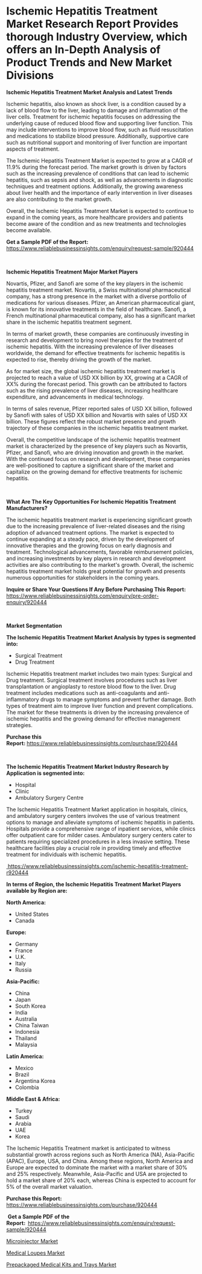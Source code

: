 <p><h1>Ischemic Hepatitis Treatment Market Research Report Provides thorough Industry Overview, which offers an In-Depth Analysis of Product Trends and New Market Divisions</h1></p><p><strong>Ischemic Hepatitis Treatment Market Analysis and Latest Trends</strong></p>
<p><p>Ischemic hepatitis, also known as shock liver, is a condition caused by a lack of blood flow to the liver, leading to damage and inflammation of the liver cells. Treatment for ischemic hepatitis focuses on addressing the underlying cause of reduced blood flow and supporting liver function. This may include interventions to improve blood flow, such as fluid resuscitation and medications to stabilize blood pressure. Additionally, supportive care such as nutritional support and monitoring of liver function are important aspects of treatment.</p><p>The Ischemic Hepatitis Treatment Market is expected to grow at a CAGR of 11.9% during the forecast period. The market growth is driven by factors such as the increasing prevalence of conditions that can lead to ischemic hepatitis, such as sepsis and shock, as well as advancements in diagnostic techniques and treatment options. Additionally, the growing awareness about liver health and the importance of early intervention in liver diseases are also contributing to the market growth.</p><p>Overall, the Ischemic Hepatitis Treatment Market is expected to continue to expand in the coming years, as more healthcare providers and patients become aware of the condition and as new treatments and technologies become available.</p></p>
<p><strong>Get a Sample PDF of the Report:&nbsp;</strong> <a href="https://www.reliablebusinessinsights.com/enquiry/request-sample/920444">https://www.reliablebusinessinsights.com/enquiry/request-sample/920444</a></p>
<p>&nbsp;</p>
<p><strong>Ischemic Hepatitis Treatment Major Market Players</strong></p>
<p><p>Novartis, Pfizer, and Sanofi are some of the key players in the ischemic hepatitis treatment market. Novartis, a Swiss multinational pharmaceutical company, has a strong presence in the market with a diverse portfolio of medications for various diseases. Pfizer, an American pharmaceutical giant, is known for its innovative treatments in the field of healthcare. Sanofi, a French multinational pharmaceutical company, also has a significant market share in the ischemic hepatitis treatment segment.</p><p>In terms of market growth, these companies are continuously investing in research and development to bring novel therapies for the treatment of ischemic hepatitis. With the increasing prevalence of liver diseases worldwide, the demand for effective treatments for ischemic hepatitis is expected to rise, thereby driving the growth of the market.</p><p>As for market size, the global ischemic hepatitis treatment market is projected to reach a value of USD XX billion by XX, growing at a CAGR of XX% during the forecast period. This growth can be attributed to factors such as the rising prevalence of liver diseases, increasing healthcare expenditure, and advancements in medical technology.</p><p>In terms of sales revenue, Pfizer reported sales of USD XX billion, followed by Sanofi with sales of USD XX billion and Novartis with sales of USD XX billion. These figures reflect the robust market presence and growth trajectory of these companies in the ischemic hepatitis treatment market.</p><p>Overall, the competitive landscape of the ischemic hepatitis treatment market is characterized by the presence of key players such as Novartis, Pfizer, and Sanofi, who are driving innovation and growth in the market. With the continued focus on research and development, these companies are well-positioned to capture a significant share of the market and capitalize on the growing demand for effective treatments for ischemic hepatitis.</p></p>
<p>&nbsp;</p>
<p><strong>What Are The Key Opportunities For Ischemic Hepatitis Treatment Manufacturers?</strong></p>
<p><p>The ischemic hepatitis treatment market is experiencing significant growth due to the increasing prevalence of liver-related diseases and the rising adoption of advanced treatment options. The market is expected to continue expanding at a steady pace, driven by the development of innovative therapies and the growing focus on early diagnosis and treatment. Technological advancements, favorable reimbursement policies, and increasing investments by key players in research and development activities are also contributing to the market's growth. Overall, the ischemic hepatitis treatment market holds great potential for growth and presents numerous opportunities for stakeholders in the coming years.</p></p>
<p><strong>Inquire or Share Your Questions If Any Before Purchasing This Report:</strong> <a href="https://www.reliablebusinessinsights.com/enquiry/pre-order-enquiry/920444">https://www.reliablebusinessinsights.com/enquiry/pre-order-enquiry/920444</a></p>
<p>&nbsp;</p>
<p><strong>Market Segmentation</strong></p>
<p><strong>The Ischemic Hepatitis Treatment Market Analysis by types is segmented into:</strong></p>
<p><ul><li>Surgical Treatment</li><li>Drug Treatment</li></ul></p>
<p><p>Ischemic Hepatitis treatment market includes two main types: Surgical and Drug treatment. Surgical treatment involves procedures such as liver transplantation or angioplasty to restore blood flow to the liver. Drug treatment includes medications such as anti-coagulants and anti-inflammatory drugs to manage symptoms and prevent further damage. Both types of treatment aim to improve liver function and prevent complications. The market for these treatments is driven by the increasing prevalence of ischemic hepatitis and the growing demand for effective management strategies.</p></p>
<p><strong>Purchase this Report:&nbsp;</strong><a href="https://www.reliablebusinessinsights.com/purchase/920444">https://www.reliablebusinessinsights.com/purchase/920444</a></p>
<p>&nbsp;</p>
<p><strong>The Ischemic Hepatitis Treatment Market Industry Research by Application is segmented into:</strong></p>
<p><ul><li>Hospital</li><li>Clinic</li><li>Ambulatory Surgery Centre</li></ul></p>
<p><p>The Ischemic Hepatitis Treatment Market application in hospitals, clinics, and ambulatory surgery centers involves the use of various treatment options to manage and alleviate symptoms of ischemic hepatitis in patients. Hospitals provide a comprehensive range of inpatient services, while clinics offer outpatient care for milder cases. Ambulatory surgery centers cater to patients requiring specialized procedures in a less invasive setting. These healthcare facilities play a crucial role in providing timely and effective treatment for individuals with ischemic hepatitis.</p></p>
<p><a href="https://www.reliablebusinessinsights.com/ischemic-hepatitis-treatment-r920444">&nbsp;https://www.reliablebusinessinsights.com/ischemic-hepatitis-treatment-r920444</a></p>
<p><strong>In terms of Region, the Ischemic Hepatitis Treatment Market Players available by Region are:</strong></p>
<p>
    <p> <strong> North America: </strong>
        <ul>
            <li>United States</li>
            <li>Canada</li>
        </ul>
        </p> 
    <p> <strong> Europe: </strong>
        <ul>
            <li>Germany</li>
            <li>France</li>
            <li>U.K.</li>
            <li>Italy</li>
            <li>Russia</li>
        </ul>
        </p> 
    <p> <strong> Asia-Pacific: </strong>
        <ul>
            <li>China</li>
            <li>Japan</li>
            <li>South Korea</li>
            <li>India</li>
            <li>Australia</li>
            <li>China Taiwan</li>
            <li>Indonesia</li>
            <li>Thailand</li>
            <li>Malaysia</li>
        </ul>
        </p> 
    <p> <strong> Latin America: </strong>
        <ul>
            <li>Mexico</li>
            <li>Brazil</li>
            <li>Argentina Korea</li>
            <li>Colombia</li>
        </ul>
        </p> 
    <p> <strong> Middle East & Africa: </strong>
        <ul>
            <li>Turkey</li>
            <li>Saudi</li>
            <li>Arabia</li>
            <li>UAE</li>
            <li>Korea</li>
        </ul>
    </p>
    </p>
<p><p>The Ischemic Hepatitis Treatment market is anticipated to witness substantial growth across regions such as North America (NA), Asia-Pacific (APAC), Europe, USA, and China. Among these regions, North America and Europe are expected to dominate the market with a market share of 30% and 25% respectively. Meanwhile, Asia-Pacific and USA are projected to hold a market share of 20% each, whereas China is expected to account for 5% of the overall market valuation.</p></p>
<p><strong>Purchase this Report: </strong><a href="https://www.reliablebusinessinsights.com/purchase/920444">https://www.reliablebusinessinsights.com/purchase/920444</a></p>
<p>&nbsp;<strong>Get a Sample PDF of the Report:&nbsp;&nbsp;</strong><a href="https://www.reliablebusinessinsights.com/enquiry/request-sample/920444">https://www.reliablebusinessinsights.com/enquiry/request-sample/920444</a></p>
<p><strong></strong></p>
<p><p><a href="https://github.com/okotobwrhuteie/Market-Research-Report-List-3/blob/main/microinjector-market.md">Microinjector Market</a></p><p><a href="https://github.com/myacatherineblakecaczo9vcsw/Market-Research-Report-List-3/blob/main/medical-loupes-market.md">Medical Loupes Market</a></p><p><a href="https://github.com/LeilaniWyman2021/Market-Research-Report-List-1/blob/main/prepackaged-medical-kits-and-trays-market.md">Prepackaged Medical Kits and Trays Market</a></p></p>